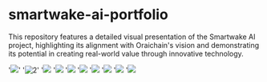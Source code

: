 # smartwake-ai-portfolio
This repository features a detailed visual presentation of the Smartwake AI project, highlighting its alignment with Oraichain's vision and demonstrating its potential in creating real-world value through innovative technology.

'![](https://github.com/Benediktherlt/smartwake-ai-portfolio/assets/136809065/66108f47-cbd0-4923-94b9-673ce3e25111)'
'![2](https://github.com/Benediktherlt/smartwake-ai-portfolio/assets/136809065/85c7a727-fef0-448c-94bd-3b05948faf32)'
'![](https://private-user-images.githubusercontent.com/136809065/298411012-0590132f-070a-4347-96b0-83d3e9107cbd.png?jwt=eyJhbGciOiJIUzI1NiIsInR5cCI6IkpXVCJ9.eyJpc3MiOiJnaXRodWIuY29tIiwiYXVkIjoicmF3LmdpdGh1YnVzZXJjb250ZW50LmNvbSIsImtleSI6ImtleTUiLCJleHAiOjE3MDU4NzA3NzYsIm5iZiI6MTcwNTg3MDQ3NiwicGF0aCI6Ii8xMzY4MDkwNjUvMjk4NDExMDEyLTA1OTAxMzJmLTA3MGEtNDM0Ny05NmIwLTgzZDNlOTEwN2NiZC5wbmc_WC1BbXotQWxnb3JpdGhtPUFXUzQtSE1BQy1TSEEyNTYmWC1BbXotQ3JlZGVudGlhbD1BS0lBVkNPRFlMU0E1M1BRSzRaQSUyRjIwMjQwMTIxJTJGdXMtZWFzdC0xJTJGczMlMkZhd3M0X3JlcXVlc3QmWC1BbXotRGF0ZT0yMDI0MDEyMVQyMDU0MzZaJlgtQW16LUV4cGlyZXM9MzAwJlgtQW16LVNpZ25hdHVyZT04NjdlNjEyMTY1NDBjZTFhYzRhNGU5MzBmMmZmNzc3NzlhYWNkOWIzZDBiMmFkNjYxMDlhNDk0NjljMmZiNjNlJlgtQW16LVNpZ25lZEhlYWRlcnM9aG9zdCZhY3Rvcl9pZD0wJmtleV9pZD0wJnJlcG9faWQ9MCJ9.Ijc-PJIH4o-E6GivfHxRWfCaG_IECj9MgrrVz5em5Ig)
'![](https://private-user-images.githubusercontent.com/136809065/298411013-e55a5de7-3e7a-4c1a-a8a0-b78d4c21671f.png?jwt=eyJhbGciOiJIUzI1NiIsInR5cCI6IkpXVCJ9.eyJpc3MiOiJnaXRodWIuY29tIiwiYXVkIjoicmF3LmdpdGh1YnVzZXJjb250ZW50LmNvbSIsImtleSI6ImtleTUiLCJleHAiOjE3MDU4NzA3NzYsIm5iZiI6MTcwNTg3MDQ3NiwicGF0aCI6Ii8xMzY4MDkwNjUvMjk4NDExMDEzLWU1NWE1ZGU3LTNlN2EtNGMxYS1hOGEwLWI3OGQ0YzIxNjcxZi5wbmc_WC1BbXotQWxnb3JpdGhtPUFXUzQtSE1BQy1TSEEyNTYmWC1BbXotQ3JlZGVudGlhbD1BS0lBVkNPRFlMU0E1M1BRSzRaQSUyRjIwMjQwMTIxJTJGdXMtZWFzdC0xJTJGczMlMkZhd3M0X3JlcXVlc3QmWC1BbXotRGF0ZT0yMDI0MDEyMVQyMDU0MzZaJlgtQW16LUV4cGlyZXM9MzAwJlgtQW16LVNpZ25hdHVyZT02Mzc1OGVmNjFlODEzZmE4ZWJlMzcxNTdiODljYjMwZDVlODVjMTQyOTliNWM3M2M5MDA1Zjk3M2RiOTQ3OTIzJlgtQW16LVNpZ25lZEhlYWRlcnM9aG9zdCZhY3Rvcl9pZD0wJmtleV9pZD0wJnJlcG9faWQ9MCJ9.ik50DKxJZsvLJvUJIroIVAxjL_llZwPBVTr1gnRUUpo)
'![](https://private-user-images.githubusercontent.com/136809065/298413274-f73db526-4618-4313-b8eb-862132c45e9a.png?jwt=eyJhbGciOiJIUzI1NiIsInR5cCI6IkpXVCJ9.eyJpc3MiOiJnaXRodWIuY29tIiwiYXVkIjoicmF3LmdpdGh1YnVzZXJjb250ZW50LmNvbSIsImtleSI6ImtleTUiLCJleHAiOjE3MDU4NzEzNDIsIm5iZiI6MTcwNTg3MTA0MiwicGF0aCI6Ii8xMzY4MDkwNjUvMjk4NDEzMjc0LWY3M2RiNTI2LTQ2MTgtNDMxMy1iOGViLTg2MjEzMmM0NWU5YS5wbmc_WC1BbXotQWxnb3JpdGhtPUFXUzQtSE1BQy1TSEEyNTYmWC1BbXotQ3JlZGVudGlhbD1BS0lBVkNPRFlMU0E1M1BRSzRaQSUyRjIwMjQwMTIxJTJGdXMtZWFzdC0xJTJGczMlMkZhd3M0X3JlcXVlc3QmWC1BbXotRGF0ZT0yMDI0MDEyMVQyMTA0MDJaJlgtQW16LUV4cGlyZXM9MzAwJlgtQW16LVNpZ25hdHVyZT0wNjU4NDM3NTY5MjMyNGViY2Y0NTg5ZDM4MDc5MzFmNzJiNjk1NDQ3NmE3M2IwMjU0ODI5NWQzM2U2OTQ0MjJhJlgtQW16LVNpZ25lZEhlYWRlcnM9aG9zdCZhY3Rvcl9pZD0wJmtleV9pZD0wJnJlcG9faWQ9MCJ9.DfPLN2fO6m1dU4SaSqVGTJz3haX_qROWiFXGkJAXKYE)
'![](https://private-user-images.githubusercontent.com/136809065/298411016-45d3e0f1-feff-4585-82cc-31f2b1a5f014.png?jwt=eyJhbGciOiJIUzI1NiIsInR5cCI6IkpXVCJ9.eyJpc3MiOiJnaXRodWIuY29tIiwiYXVkIjoicmF3LmdpdGh1YnVzZXJjb250ZW50LmNvbSIsImtleSI6ImtleTUiLCJleHAiOjE3MDU4NzA3NzYsIm5iZiI6MTcwNTg3MDQ3NiwicGF0aCI6Ii8xMzY4MDkwNjUvMjk4NDExMDE2LTQ1ZDNlMGYxLWZlZmYtNDU4NS04MmNjLTMxZjJiMWE1ZjAxNC5wbmc_WC1BbXotQWxnb3JpdGhtPUFXUzQtSE1BQy1TSEEyNTYmWC1BbXotQ3JlZGVudGlhbD1BS0lBVkNPRFlMU0E1M1BRSzRaQSUyRjIwMjQwMTIxJTJGdXMtZWFzdC0xJTJGczMlMkZhd3M0X3JlcXVlc3QmWC1BbXotRGF0ZT0yMDI0MDEyMVQyMDU0MzZaJlgtQW16LUV4cGlyZXM9MzAwJlgtQW16LVNpZ25hdHVyZT0xM2Y4MmI4YjI4YTJhNjk5ZjVjNjM3MTU4ZTQxNzE1MzdiZDZkYTFjNjExODJmYzYzYzY4NGYzNzI5YzEwOTZmJlgtQW16LVNpZ25lZEhlYWRlcnM9aG9zdCZhY3Rvcl9pZD0wJmtleV9pZD0wJnJlcG9faWQ9MCJ9.uoYnbc7I12QC8ovem0LDPhkN_SgPyMVlbbdMrdaDbi4)
'![](https://private-user-images.githubusercontent.com/136809065/298411017-213c4ea2-6bc6-4492-885f-69343500c909.png?jwt=eyJhbGciOiJIUzI1NiIsInR5cCI6IkpXVCJ9.eyJpc3MiOiJnaXRodWIuY29tIiwiYXVkIjoicmF3LmdpdGh1YnVzZXJjb250ZW50LmNvbSIsImtleSI6ImtleTUiLCJleHAiOjE3MDU4NzA3NzYsIm5iZiI6MTcwNTg3MDQ3NiwicGF0aCI6Ii8xMzY4MDkwNjUvMjk4NDExMDE3LTIxM2M0ZWEyLTZiYzYtNDQ5Mi04ODVmLTY5MzQzNTAwYzkwOS5wbmc_WC1BbXotQWxnb3JpdGhtPUFXUzQtSE1BQy1TSEEyNTYmWC1BbXotQ3JlZGVudGlhbD1BS0lBVkNPRFlMU0E1M1BRSzRaQSUyRjIwMjQwMTIxJTJGdXMtZWFzdC0xJTJGczMlMkZhd3M0X3JlcXVlc3QmWC1BbXotRGF0ZT0yMDI0MDEyMVQyMDU0MzZaJlgtQW16LUV4cGlyZXM9MzAwJlgtQW16LVNpZ25hdHVyZT1lMWRiYTAwNjFkMWQ1NjY2NmVhODBiZDk1MzY2M2ZmMTBlOGMxYzAxMzZjMWY4MDZhM2MyYTIzNjUyYjI5MThmJlgtQW16LVNpZ25lZEhlYWRlcnM9aG9zdCZhY3Rvcl9pZD0wJmtleV9pZD0wJnJlcG9faWQ9MCJ9.aZvAgRceo30aZ1UsmubKcQrvn9tiIYbxoG5YTYDn1wU)
'![](https://private-user-images.githubusercontent.com/136809065/298411018-3dc68ce3-a51d-4575-a384-90d37747ad24.png?jwt=eyJhbGciOiJIUzI1NiIsInR5cCI6IkpXVCJ9.eyJpc3MiOiJnaXRodWIuY29tIiwiYXVkIjoicmF3LmdpdGh1YnVzZXJjb250ZW50LmNvbSIsImtleSI6ImtleTUiLCJleHAiOjE3MDU4NzA3NzYsIm5iZiI6MTcwNTg3MDQ3NiwicGF0aCI6Ii8xMzY4MDkwNjUvMjk4NDExMDE4LTNkYzY4Y2UzLWE1MWQtNDU3NS1hMzg0LTkwZDM3NzQ3YWQyNC5wbmc_WC1BbXotQWxnb3JpdGhtPUFXUzQtSE1BQy1TSEEyNTYmWC1BbXotQ3JlZGVudGlhbD1BS0lBVkNPRFlMU0E1M1BRSzRaQSUyRjIwMjQwMTIxJTJGdXMtZWFzdC0xJTJGczMlMkZhd3M0X3JlcXVlc3QmWC1BbXotRGF0ZT0yMDI0MDEyMVQyMDU0MzZaJlgtQW16LUV4cGlyZXM9MzAwJlgtQW16LVNpZ25hdHVyZT0xYjY2ZTkzMDY3MjhhOWVmZjU4MzM2MjNlN2RlYmNlODc5YzU5MTdiOGQzMDBmYTU0NGNmYjIzMjNhZmUyZmE1JlgtQW16LVNpZ25lZEhlYWRlcnM9aG9zdCZhY3Rvcl9pZD0wJmtleV9pZD0wJnJlcG9faWQ9MCJ9.w8rU_WxCqXa6oa_4Rj7RAPSU1zwPNsl8T5UzrGEo_mQ)
'![](https://private-user-images.githubusercontent.com/136809065/298411019-2d0d2847-b078-463a-a23b-c0142d602e3c.png?jwt=eyJhbGciOiJIUzI1NiIsInR5cCI6IkpXVCJ9.eyJpc3MiOiJnaXRodWIuY29tIiwiYXVkIjoicmF3LmdpdGh1YnVzZXJjb250ZW50LmNvbSIsImtleSI6ImtleTUiLCJleHAiOjE3MDU4NzA3NzYsIm5iZiI6MTcwNTg3MDQ3NiwicGF0aCI6Ii8xMzY4MDkwNjUvMjk4NDExMDE5LTJkMGQyODQ3LWIwNzgtNDYzYS1hMjNiLWMwMTQyZDYwMmUzYy5wbmc_WC1BbXotQWxnb3JpdGhtPUFXUzQtSE1BQy1TSEEyNTYmWC1BbXotQ3JlZGVudGlhbD1BS0lBVkNPRFlMU0E1M1BRSzRaQSUyRjIwMjQwMTIxJTJGdXMtZWFzdC0xJTJGczMlMkZhd3M0X3JlcXVlc3QmWC1BbXotRGF0ZT0yMDI0MDEyMVQyMDU0MzZaJlgtQW16LUV4cGlyZXM9MzAwJlgtQW16LVNpZ25hdHVyZT05YWU4MTczODU3MzdmYjc3YTNjOTRhM2E0MTQxZTE1NmU1MTcyMTBiOTJlY2UzYjhiZTdjMDgzZGUyMDlmZmNlJlgtQW16LVNpZ25lZEhlYWRlcnM9aG9zdCZhY3Rvcl9pZD0wJmtleV9pZD0wJnJlcG9faWQ9MCJ9.I4x23lu3-wTvmnj6hZFCKlbT19CdZGPmIXXpTqqFgHg)
'![](https://private-user-images.githubusercontent.com/136809065/298411020-73da1d3b-818f-4a34-af69-f4ec06849461.png?jwt=eyJhbGciOiJIUzI1NiIsInR5cCI6IkpXVCJ9.eyJpc3MiOiJnaXRodWIuY29tIiwiYXVkIjoicmF3LmdpdGh1YnVzZXJjb250ZW50LmNvbSIsImtleSI6ImtleTUiLCJleHAiOjE3MDU4NzA3NzYsIm5iZiI6MTcwNTg3MDQ3NiwicGF0aCI6Ii8xMzY4MDkwNjUvMjk4NDExMDIwLTczZGExZDNiLTgxOGYtNGEzNC1hZjY5LWY0ZWMwNjg0OTQ2MS5wbmc_WC1BbXotQWxnb3JpdGhtPUFXUzQtSE1BQy1TSEEyNTYmWC1BbXotQ3JlZGVudGlhbD1BS0lBVkNPRFlMU0E1M1BRSzRaQSUyRjIwMjQwMTIxJTJGdXMtZWFzdC0xJTJGczMlMkZhd3M0X3JlcXVlc3QmWC1BbXotRGF0ZT0yMDI0MDEyMVQyMDU0MzZaJlgtQW16LUV4cGlyZXM9MzAwJlgtQW16LVNpZ25hdHVyZT0yZDcxODg2NjNmYWU0MDVkOTAwNWZjOGZkZTI1ODQxZDg5ZWZjOWE5MjBlMWUzNDU5MzAwOWI5OWNiN2U1MjZiJlgtQW16LVNpZ25lZEhlYWRlcnM9aG9zdCZhY3Rvcl9pZD0wJmtleV9pZD0wJnJlcG9faWQ9MCJ9.zkBhu9tgP0ethlasqZn4qBwNc9BQjfOadDJyydQDmVw)
